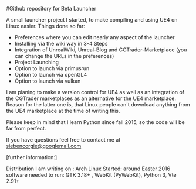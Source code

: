 #Github repository for Beta Launcher

A small launcher project I started, to make compiling and using UE4 on Linux easier.
Things done so far:

- Preferences where you can edit nearly any aspect of the launcher
- Installing via the wiki way in 3-4 Steps
- Integration of UnrealWiki, Unreal-Blog and CGTrader-Marketplace (you can change the URLs in the preferences)
- Project Launching
- Option to launch via primusrun
- Option to launch via openGL4
- Option to launch via vulkan

I am planing to make a version control for UE4 as well as an integration of the CGTrader marketplaces as an alternative for the UE4 marketplace.
Reason for the latter one is, that Linux people can't download anything from the UE4 marketplace at the time of writing this.

Please keep in mind that I learn Python since fall 2015, so the code will be far from perfect.

If you have questions feel free to contact me at siebencorgie@googlemail.com

[further information:]

Distribution I am writing on : Arch Linux
Started:  around Easter 2016
software needed to run: GTK 3.18+ , WebKit (PyWebKit), Python 3, Vte 2.91+ 

